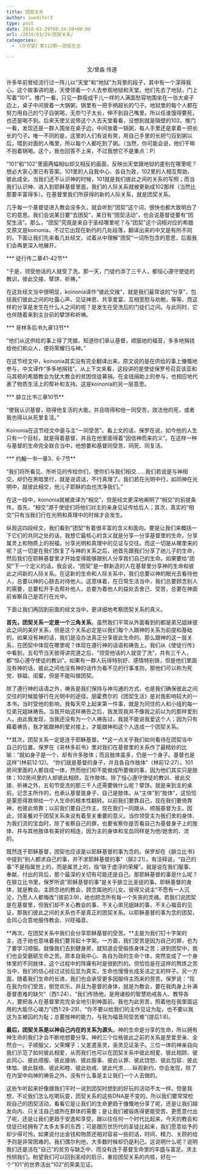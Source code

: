 ```yaml
---
title: 团契关系
author: sweditor3
type: post
date: 2018-03-29T08:34:50+00:00
url: /2018/03/29/团契关系/
categories:
  - 《＠守望》第112期——团契生活

---
```

<p style="text-align: center;">
  文/曾淼 传道
</p>

许多年前曾经流行过一阵儿以“天堂”和“地狱”为背景的段子，其中有一个深得我心。这个故事讲的是，天使领着一个人去参观地狱和天堂。他们先去了地狱，门上写着“101”。推门一看，只见一群瘦成干儿一样的人满面愁容地围坐在一张大桌子边上，桌子中间放着一大锅粥，锅里有一把手柄超长的勺子。地狱里的每个人都在努力用自己的勺子舀粥喝，无奈勺子太长，伸不到自己嘴里。所以任谁饿得要死，也还是喝不到。后来天使又说带这个人去天堂看看，没想到就是隔壁的102。推门一看，发现还是一群人围坐在桌子边，中间放着一锅粥，每人手里还是拿着一把长长的勺子。唯一不同的是，这里的人们有说有笑，用自己手里的长把勺舀到粥以后，喂到对面的人嘴里，所以每个人都吃到了粥。（当然，你可能会说，他们干嘛不抱着锅喝。这个，我也回答不上来，不过我想它不是重点：P）

“101”和“102”里面两幅相似却又相反的画面，反映出天堂跟地狱的差别在哪里呢？想必大家心里已有答案。101里的人自我中心、各自为政，102里的人相互帮助、彼此成全。当我们还不认识神的时候，101就是我们彼此之间的关系的写照；而当我们认识神、进入到耶稣基督里面，我们的人际关系就被更新成102那样（当然比那要丰富得多）。在基督里我们所获得的新的人际关系，就是团契关系。

几乎每一个基督徒进入教会没多久，就会听到“团契”这个词，很快也都大致明白了它的意思。我们会说某日要“去团契”，某日有“团契活动”，也会说基督徒要有“团契生活”。那么，“团契”究竟是来自于圣经哪里呢？与“团契”这个词相对应的希腊文原文是koinonia，不过它出现在新约的几处段落，翻译出来的中文是有所不同的。下面让我们先来看几处经文，试着从中理解“团契”一词所包含的意思，后面我们会再更深入地展开。

*** 徒行传二章41-42节**

“于是，领受他话的人就受了洗。那一天，门徒约添了三千人，都恒心遵守使徒的教训，彼此交接、擘饼、祈祷。”

在这处经文当中很明显，koinonia译作“彼此交接”，就是我们最常说的“分享”，包括我们彼此之间的吐露心声、见证神恩、共享爱宴、互相宽慰与劝勉，等等。而这样的分享是发生在什么人之间的呢？是发生在受洗后的门徒们之间。与此同时，它也伴随着来到主台前的擘饼和祈祷。

*** 哥林多后书九章13节**

“他们从这供给的事上得了凭据，知道你们承认基督，顺服祂的福音，多多地捐钱给他们和众人，便将荣耀归与神。”

在这节经文中，koinonia其实没有完全翻译出来。原文说的是在供给的事上慷慨地参与，中文译作“多多地捐钱”。从上下文来看，这段讲的是使徒保罗号召亚该亚和马其顿的希腊教会为犹大教会的贫困信徒募捐。在金钱捐助上的参与，也相应地代表了物质生活上的帮补和支持。这是koinonia的另一层意思。

*** 腓立比书三章10节**

“使我认识基督，晓得他复活的大能，并且晓得和他一同受苦，效法他的死，或者我也得以从死里复活。”

Koinonia在这节经文中是与主“一同受苦”。看上文的话，保罗在说，如今他的人生只有一个目标，就是得着基督，并且在他里面得着“因信神而来的义”。在这样一种与基督的生命完全联合当中，他想要和基督同受苦、同死、同复活。

*** 约翰一书一章3、6-7节**

“我们将所看见、所听见的传给你们，使你们与我们相交……我们若说是与神相交，却仍在黑暗里行，就是说谎话，不行真理了。我们若在光明中行，如同神在光明中，就彼此相交，他儿子耶稣的血也洗净我们。”

在这一段中，koinonia就被直译为“相交”，但是经文更深地阐明了“相交”的前提条件。首先，“相交”源于使徒们将他们对主的亲身见证传给后人；其次，真实的“相交”只有当我们行在光明和真理中的时候才会发生。

纵观这四段经文，我们看到“团契”有着很丰富的含义和面向。要是让我们来概括一下它们的共同之处的话，我想它最核心的含义就是分享—分享基督里的生命，分享属灵上和物质上的祝福，分享光明和真理中的见证与交往。而这一切是从哪里来的呢？这一切是在我们恢复了与神的关系之后，祂首先跟我们分享了祂儿子的生命，然后我们在耶稣基督里才开始变得能够跟别人分享我们自己的生命。如果要给“团契”下一个定义的话，我会说，“团契”是一群新造的人在基督里分享神的生命和彼此之间新的人际关系。在这新的生命和人际关系中，我们总要以神的眼光去看待他人，总要以神的心肠去对待他人。这意味着，在日常生活当中，我们总要顾念别人的需要，总要松开手去帮补他人，总要为着他人的益处去舍己、受苦，总要在神面前省察自己是否行在光中。

下面让我们再回到前面的经文当中，更详细地考察团契关系的真义。

**首先，团契关系一定是一个三角关系**。虽然我们平常从外面看到的都是弟兄姐妹彼此之间的美好关系，但是这个关系必定是以我们每个人跟神的关系为前提和基础的。如果没有神的话，我们是没办法真正分享彼此生命的。那么跟神的这一层关系，在团契中体现在哪里呢？体现在遵行神的话语和祷告上。我们从《使徒行传》中看到，五旬节当天彼得讲完道之后，“领受他话的人就受了洗”，共有三千人，都“恒心遵守使徒的教训”。如果有一群人玩得特别好、感情特别铁，但是他们里面没有神的话，彼此之间也没有神的话作为看不见的行事准则，那他们可以称为死党、铁磁、闺蜜，但是不能叫做团契。

除了遵行神的话语之外，祷告是我们保持与神沟通的方式，也是我们确保彼此之间交往的时候能够行在光明中的途径。朋霍费尔的《团契生活》是对我影响较大的一本书。当时受他的影响，我每天早上起来第一件事，就是为同住的人和小组的每一位弟兄姐妹祷告。当我开始这样祷告之后，我发现我并不像我之前以为的那样爱别人。由此我发现，当我还没有为一个人祷告过，我就不能说我爱这个人；因为只有藉着祷告，我才能跟神的爱对接上，才能跟神和这个人连成一个团契关系。

**其次，团契关系一定是连于耶稣基督。**这一点关乎我们如何看待在团契当中自己的位置。保罗在《哥林多前书》里对我们在基督里的关系作了最精妙的比喻：“就如身子是一个，却有许多肢体；而且肢体虽多，仍是一个身子。基督也是这样”(林前12:12)。 “你们就是基督的身子，并且各自作肢体”（林前12:27）。101房间里面的人都自成一体，然而他们却不能做成所要做的事，因为他们其实只是肢体；102房间里的人却彼此相顾，互作肢体。除了恒心遵守使徒的教训、彼此交接、祈祷之外，五旬节受洗的那三千人还需要做什么呢？擘饼。就是来到主的桌前，记念主所作的，也承认基督是身子、自己是肢体。从“主体”到“肢体”，这恰恰是蒙恩得救带给一个人生命的根本性翻转。以前我们要靠自己，现在我们要倚靠神，也彼此倚靠；以前我们要自己作主，现在我们一同跟从、顺服基督为主。因此，领圣餐对于团契关系来说有着至关重要的意义。当你领受主为我们舍的身体、为我们流的宝血时，除了省察自己的罪，也要省察你是否看自己为基督身子上的肢体、并与其他肢体有美好的相连，因为主的身体和宝血同样是为他/她舍的、流的。

既然连于耶稣基督，团契也应该是以耶稣基督的事为念的。保罗却在《腓立比书》中提到“别人都求自己的事，并不求耶稣基督的事”（腓2:21）。有注释说，“自己的事”不是指属世上的，而是属灵上的，指“联于虚浮的荣耀”。就是说在我们服事、奉献、付出的背后，那个最深的关切有可能还是自己。那耶稣基督的事是什么呢？在腓立比书里，保罗所说”耶稣基督的事”是关乎腓立比圣徒的事。耶稣基督的身体，就是教会。主顾念祂的教会，顾念属祂的儿女。彼得又说主“不愿有一人沉沦，乃愿人人都悔改”(彼前3:9)，祂也顾念所有每一个失丧的灵魂。若我们说团契是在基督里，但我们却不关心教会的事、不关心弟兄姐妹的事，不关心福音的见证，那我们彼此之间的关系也不是真正的团契关系。以耶稣基督的事为念的团契，会同心合意地服侍教会、兴旺福音。

**再次，在团契关系中我们会分享耶稣基督的受苦。**主是为我们钉十字架的主，连于祂也意味着我们要背起十字架。一方面，我们受苦是因为自己的罪，也为了要学习顺服。就像我们去到健身房，就知道会受锻炼身体之苦；进到团契中，我们也会受磨砺生命之苦。原本自我中心、各自为政的生命个体，突然变成了一个身体里的不同肢体，这个过程中的阵痛有时是很剧烈的。但恰恰是在这样的熬炼之苦当中，我们的信心经过试验后显为真实，生命也慢慢长成圣洁之主的样子。另一方面，随着我们生命的长进，我们也会承受更多因服侍主而来的劳苦。保罗说：“现在我为你们受苦，倒觉欢乐，并且为基督的身体，就是为教会，要在我肉身上补满基督患难的缺欠”（西1:24）、“我们传扬他，是用诸般的智慧劝戒各人、教导各人，要把各人在基督里完完全全地引到神面前。我也为此劳苦，照着他在我里面运用的大能尽心竭力”(西1:28-29)、“你不要以给我们的主作见证为耻，也不要以我这为主被囚的为耻；总要按神的能力，与我为福音同受苦难”(提后1:8)。

**最后，团契关系是以神自己内在的关系为源头**。神的生命是分享的生命，所以拥有神生命的我们才会不断地想要分享。神的三个位格彼此之前的关系是至爱至亲、全然合一。子顺服父，父荣耀子；父差遣圣灵，圣灵见证圣子。三位一体的神亲自向我们示范了如何彼此相爱，从而我们也可以在团契关系中彼此相爱、彼此相顾、彼此同心、彼此顺服、彼此接纳、彼此服事、彼此认罪、彼此饶恕、彼此包容、彼此体恤、彼此联络、彼此和睦、彼此劝戒、彼此代求……纵观新约，你会发现，除了在内室中向神的祷告之外，没有什么事是主让我们一个人去做的。

这些乍听起来好像跟我们平时一说到团契时想到的好玩的活动不太一样。但是我想，不论我们怎么吃喝玩耍，团契关系的这些DNA是不变的。所以我们要常常检视自己的团契活动，看看它是让我们的生命更趋于慷慨地分享了呢，还是让我们越发向内、只关注自己或所在群体的需要；是让我们被锻炼得更能受苦、更愿意付出了呢，还是让我们更趋于安逸和享受。跟以往任何一个时代比起来，今天的教会和信徒已经拥有了太多太多的东西；可是跟历世历代的圣徒比起来，我们愿意给予的却少得可怜。如果说付出金钱和物质还相对容易一些的话，时间、精力、关顾的给予则是非常困难的。我们偶尔利他，大多数时候却仍是利己。这说明什么呢？说明我们还是活在“自己”的贫穷与缺乏中、而没有连于基督生命里的丰盛与富足。求主怜悯我们。盼望我们可以回到圣经的启示，重拾团契关系的内核，好在一个“101”的世界活出“102”的荣美见证。

&nbsp;